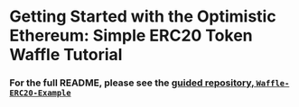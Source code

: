 # Getting Started with the Optimistic Ethereum: Simple ERC20 Token Waffle Tutorial

### For the full README, please see the [guided repository, `Waffle-ERC20-Example`](https://github.com/ethereum-optimism/optimism-tutorial)